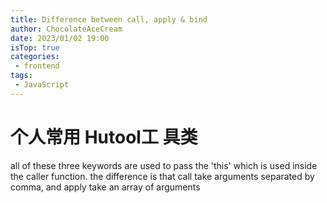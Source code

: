 ```yaml
---
title: Difference between call, apply & bind
author: ChocolateAceCream
date: 2023/01/02 19:00
isTop: true
categories:
 - frontend
tags:
 - JavaScript
---
```


# 个人常用 Hutool工 具类 <Badge text="持续更新" type="warning" />

all of these three keywords are used to pass the 'this' which is used inside the caller function. the difference is that call take arguments separated by comma, and apply take an array of arguments
